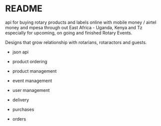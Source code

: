 # README

api for buying rotary products and labels online with mobile money / airtel money and mpesa through out East Africa - Uganda, Kenya and Tz
especially for upcoming, on going and finished Rotary Events. 

Designs that grow relationship with rotarians, rotaractors and guests.

* json api

* product ordering

* product management

* event management

* user management

* delivery

* purchases

* orders

